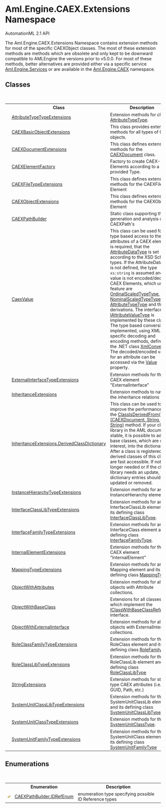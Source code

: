 # Aml.Engine.CAEX.Extensions Namespace
AutomationML 2.1 API 

The Aml.Engine.CAEX.Extensions Namespace contains extension methods for most of the specific CAEXObject classes. The most of these extension methods are methods which are obsolete and only kept to be downward compatible to AMLEngine the versions prior to v5.0.0. For most of these methods, better alternatives are provided either via a specific service <a href="N_Aml_Engine_Services">Aml.Engine.Services</a> or are available in the <a href="N_Aml_Engine_CAEX">Aml.Engine.CAEX</a> namespace.


## Classes
&nbsp;<table><tr><th></th><th>Class</th><th>Description</th></tr><tr><td>![Public class](media/pubclass.gif "Public class")</td><td><a href="T_Aml_Engine_CAEX_Extensions_AttributeTypeTypeExtensions">AttributeTypeTypeExtensions</a></td><td>
Extension methods for class <a href="T_Aml_Engine_CAEX_AttributeTypeType">AttributeTypeType</a>.</td></tr><tr><td>![Public class](media/pubclass.gif "Public class")</td><td><a href="T_Aml_Engine_CAEX_Extensions_CAEXBasicObjectExtensions">CAEXBasicObjectExtensions</a></td><td>
This class provides extension methods for all types of CAEX objects.</td></tr><tr><td>![Public class](media/pubclass.gif "Public class")</td><td><a href="T_Aml_Engine_CAEX_Extensions_CAEXDocumentExtensions">CAEXDocumentExtensions</a></td><td>
This class defines extension methods for the <a href="T_Aml_Engine_CAEX_CAEXDocument">CAEXDocument</a> class.</td></tr><tr><td>![Public class](media/pubclass.gif "Public class")</td><td><a href="T_Aml_Engine_CAEX_Extensions_CAEXElementFactory">CAEXElementFactory</a></td><td>
Factory to create CAEX-Elements according to a provided Type.</td></tr><tr><td>![Public class](media/pubclass.gif "Public class")</td><td><a href="T_Aml_Engine_CAEX_Extensions_CAEXFileTypeExtensions">CAEXFileTypeExtensions</a></td><td>
This class defines extension methods for the CAEXFile Element</td></tr><tr><td>![Public class](media/pubclass.gif "Public class")</td><td><a href="T_Aml_Engine_CAEX_Extensions_CAEXObjectExtensions">CAEXObjectExtensions</a></td><td>
This class defines extension methods for the CAEXObject Element</td></tr><tr><td>![Public class](media/pubclass.gif "Public class")</td><td><a href="T_Aml_Engine_CAEX_Extensions_CAEXPathBuilder">CAEXPathBuilder</a></td><td>
Static class supporting the generation and analysis of CAEXPath's</td></tr><tr><td>![Public class](media/pubclass.gif "Public class")</td><td><a href="T_Aml_Engine_CAEX_Extensions_CaexValue">CaexValue</a></td><td>
This class can be used for a type based access to the value attributes of a CAEX element. It is required, that the <a href="P_Aml_Engine_CAEX_AttributeTypeType_AttributeDataType">AttributeDataType</a> is set according to the XSD Schema types. If the AttributeDataType is not defined, the type `xs:string` is assumed and the value is not encoded/decoded. CAEX Elements, which use this feature are <a href="T_Aml_Engine_CAEX_OrdinalScaledTypeType">OrdinalScaledTypeType</a>, <a href="T_Aml_Engine_CAEX_NominalScaledTypeType">NominalScaledTypeType</a> and <a href="T_Aml_Engine_CAEX_AttributeTypeType">AttributeTypeType</a> and their derivations. The interface <a href="T_Aml_Engine_CAEX_IAttributeValueType">IAttributeValueType</a> is implemented by these classes. The type based conversion is implemented, using XML specific decoding and encoding methods, defined in the .NET class <a href="https://docs.microsoft.com/dotnet/api/system.xml.xmlconvert" target="_parent" rel="noopener noreferrer">XmlConvert</a>. The decoded/encoded value for an attribute can be accessed via the <a href="P_Aml_Engine_CAEX_Extensions_CaexValue_Value">Value</a> property.</td></tr><tr><td>![Public class](media/pubclass.gif "Public class")</td><td><a href="T_Aml_Engine_CAEX_Extensions_ExternalInterfaceTypeExtensions">ExternalInterfaceTypeExtensions</a></td><td>
Extension methods for the CAEX element "ExternalInterface"</td></tr><tr><td>![Public class](media/pubclass.gif "Public class")</td><td><a href="T_Aml_Engine_CAEX_Extensions_InheritanceExtensions">InheritanceExtensions</a></td><td>
Extension methods to navigate the inheritance relations</td></tr><tr><td>![Public class](media/pubclass.gif "Public class")</td><td><a href="T_Aml_Engine_CAEX_Extensions_InheritanceExtensions_DerivedClassDictionary">InheritanceExtensions.DerivedClassDictionary</a></td><td>
This class can be used to improve the performance of the <a href="M_Aml_Engine_CAEX_Extensions_InheritanceExtensions_ClassIsDerivedFrom__1">ClassIsDerivedFrom(T)(CAEXDocument, String, String)</a> method. If your class library in the AML document is stable, it is possible to add the base classes, which are of interest, into the dictionary. After a class is registered, all derived classes of this class are fast accessible. If not longer needed or if the class library needs an update, the dictionary entries should be updated or removed.</td></tr><tr><td>![Public class](media/pubclass.gif "Public class")</td><td><a href="T_Aml_Engine_CAEX_Extensions_InstanceHierarchyTypeExtensions">InstanceHierarchyTypeExtensions</a></td><td>
Extension methods for an InstanceHierarchy element</td></tr><tr><td>![Public class](media/pubclass.gif "Public class")</td><td><a href="T_Aml_Engine_CAEX_Extensions_InterfaceClassLibTypeExtensions">InterfaceClassLibTypeExtensions</a></td><td>
Extension methods for an InterfaceClassLib element and its defining class <a href="T_Aml_Engine_CAEX_InterfaceClassLibType">InterfaceClassLibType</a>.</td></tr><tr><td>![Public class](media/pubclass.gif "Public class")</td><td><a href="T_Aml_Engine_CAEX_Extensions_InterfaceFamilyTypeExtensions">InterfaceFamilyTypeExtensions</a></td><td>
Extension methods for an InterfaceClass element and its defining class <a href="T_Aml_Engine_CAEX_InterfaceFamilyType">InterfaceFamilyType</a>.</td></tr><tr><td>![Public class](media/pubclass.gif "Public class")</td><td><a href="T_Aml_Engine_CAEX_Extensions_InternalElementExtensions">InternalElementExtensions</a></td><td>
Extension methods for the CAEX element "InternalElement"</td></tr><tr><td>![Public class](media/pubclass.gif "Public class")</td><td><a href="T_Aml_Engine_CAEX_Extensions_MappingTypeExtensions">MappingTypeExtensions</a></td><td>
Extension methods for an Mapping element and its defining class <a href="T_Aml_Engine_CAEX_MappingType">MappingType</a>.</td></tr><tr><td>![Public class](media/pubclass.gif "Public class")</td><td><a href="T_Aml_Engine_CAEX_Extensions_ObjectWithAttributes">ObjectWithAttributes</a></td><td>
Extension methods for all objects with Attribute collections.</td></tr><tr><td>![Public class](media/pubclass.gif "Public class")</td><td><a href="T_Aml_Engine_CAEX_Extensions_ObjectWithBaseClass">ObjectWithBaseClass</a></td><td>
Extensions for all classes which implement the <a href="T_Aml_Engine_CAEX_IClassWithBaseClassReference">IClassWithBaseClassReference</a> interface.</td></tr><tr><td>![Public class](media/pubclass.gif "Public class")</td><td><a href="T_Aml_Engine_CAEX_Extensions_ObjectWithExternalInterface">ObjectWithExternalInterface</a></td><td>
Extension methods for all objects with ExternalInterface collections.</td></tr><tr><td>![Public class](media/pubclass.gif "Public class")</td><td><a href="T_Aml_Engine_CAEX_Extensions_RoleClassFamilyTypeExtensions">RoleClassFamilyTypeExtensions</a></td><td>
Extension methods for the RoleClass element and its defining class <a href="T_Aml_Engine_CAEX_RoleFamilyType">RoleFamilyType</a>.</td></tr><tr><td>![Public class](media/pubclass.gif "Public class")</td><td><a href="T_Aml_Engine_CAEX_Extensions_RoleClassLibTypeExtensions">RoleClassLibTypeExtensions</a></td><td>
Extension methods for the RoleClassLib element and its defining class <a href="T_Aml_Engine_CAEX_RoleClassLibType">RoleClassLibType</a></td></tr><tr><td>![Public class](media/pubclass.gif "Public class")</td><td><a href="T_Aml_Engine_CAEX_Extensions_StringExtensions">StringExtensions</a></td><td>
Extension methods for string type CAEX attributes (i.e. GUID, Path, etc.)</td></tr><tr><td>![Public class](media/pubclass.gif "Public class")</td><td><a href="T_Aml_Engine_CAEX_Extensions_SystemUnitClassLibTypeExtensions">SystemUnitClassLibTypeExtensions</a></td><td>
Extension methods for the SystemUnitClassLib element and its defining class <a href="T_Aml_Engine_CAEX_SystemUnitClassLibType">SystemUnitClassLibType</a></td></tr><tr><td>![Public class](media/pubclass.gif "Public class")</td><td><a href="T_Aml_Engine_CAEX_Extensions_SystemUnitClassTypeExtensions">SystemUnitClassTypeExtensions</a></td><td>
Extension methods for the <a href="T_Aml_Engine_CAEX_SystemUnitClassType">SystemUnitClassType</a>.</td></tr><tr><td>![Public class](media/pubclass.gif "Public class")</td><td><a href="T_Aml_Engine_CAEX_Extensions_SystemUnitFamilyTypeExtensions">SystemUnitFamilyTypeExtensions</a></td><td>
Extension methods for the SystemUnitClass element and its defining class <a href="T_Aml_Engine_CAEX_SystemUnitFamilyType">SystemUnitFamilyType</a></td></tr></table>

## Enumerations
&nbsp;<table><tr><th></th><th>Enumeration</th><th>Description</th></tr><tr><td>![Public enumeration](media/pubenumeration.gif "Public enumeration")</td><td><a href="T_Aml_Engine_CAEX_Extensions_CAEXPathBuilder_IDRefEnum">CAEXPathBuilder.IDRefEnum</a></td><td>
enumeration type specifying possible ID Reference types</td></tr></table>&nbsp;
